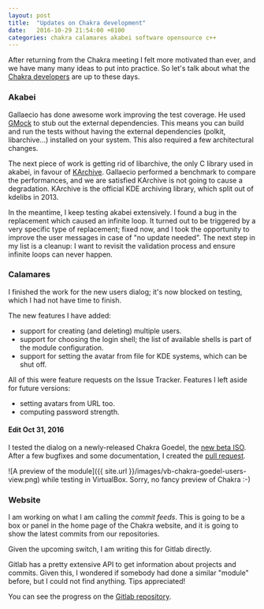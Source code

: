 ```yaml
---
layout: post
title:  "Updates on Chakra development"
date:   2016-10-29 21:54:00 +0100
categories: chakra calamares akabei software opensource c++
---
```


After returning from the Chakra meeting I felt more motivated than ever, and we have many many ideas to put into practice. So let's talk about what the [Chakra developers](https://chakralinux.org/?contributors) are up to these days.

### Akabei

Gallaecio has done awesome work improving the test coverage. He used [GMock](https://github.com/google/googlemock) to stub out the external dependencies. This means you can build and run the tests without having the external dependencies (polkit, libarchive...) installed on your system. This also required a few architectural changes.

The next piece of work is getting rid of libarchive, the only C library used in akabei, in favour of [KArchive](https://api.kde.org/frameworks/karchive/html/). Gallaecio performed a benchmark to compare the performances, and we are satisfied KArchive is not going to cause a degradation. KArchive is the official KDE archiving library, which split out of kdelibs in 2013.

In the meantime, I keep testing akabei extensively. I found a bug in the replacement which caused an infinite loop. It turned out to be triggered by a very specific type of replacement; fixed now, and I took the opportunity to improve the user messages in case of "no update needed". The next step in my list is a cleanup: I want to revisit the validation process and ensure infinite loops can never happen.

### Calamares

I finished the work for the new users dialog; it's now blocked on testing, which I had not have time to finish.

The new features I have added:

*  support for creating (and deleting) multiple users.
*  support for choosing the login shell; the list of available shells is part of the module configuration.
*  support for setting the avatar from file for KDE systems, which can be shut off.

All of this were feature requests on the Issue Tracker. Features I left aside for future versions:

* setting avatars from URL too.
* computing password strength.

#### Edit Oct 31, 2016
I tested the dialog on a newly-released Chakra Goedel, the [new beta ISO](https://rsync.chakralinux.org/releases/testing/). After a few bugfixes and some documentation, I created the [pull request](https://github.com/calamares/calamares/pull/270).

![A preview of the module]({{ site.url }}/images/vb-chakra-goedel-users-view.png) while testing in VirtualBox. Sorry, no fancy preview of Chakra :-)


### Website

I am working on what  I am calling the _commit feeds_. This is going to be a box or panel in the home page of the Chakra website, and it is going to show the latest commits from our repositories.

Given the upcoming switch, I am writing this for  Gitlab directly.

Gitlab has a pretty extensive API to get information about projects and commits. Given this, I wondered if somebody had done a similar "module" before, but I could not find anything. Tips appreciated!

You can see the progress on the [Gitlab repository](https://gitlab.chakralinux.org/shainer/commit-feeds).
